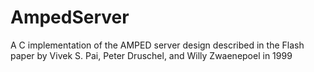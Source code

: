 # AmpedServer
A C implementation of the AMPED server design described in the Flash paper by Vivek S. Pai, Peter Druschel, and Willy Zwaenepoel in 1999
